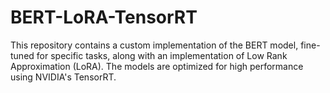 # BERT-LoRA-TensorRT
This repository contains a custom implementation of the BERT model, fine-tuned for specific tasks, along with an implementation of Low Rank Approximation (LoRA). The models are optimized for high performance using NVIDIA's TensorRT.
